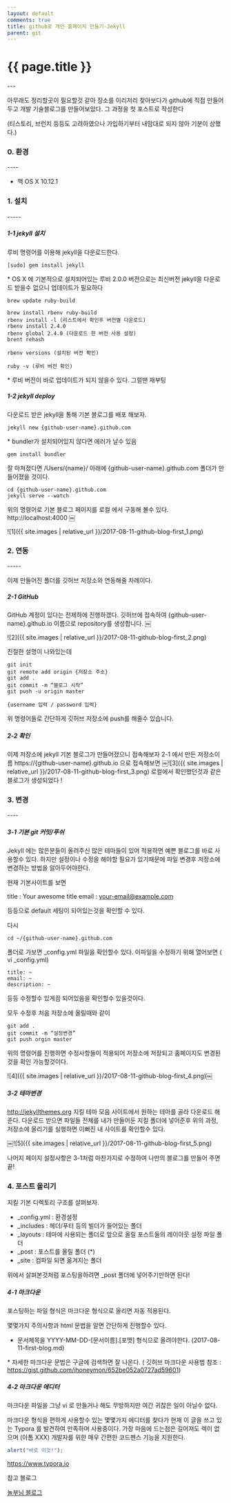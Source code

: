 ```yaml
---
layout: default
comments: true
title: github로 개인 홈페이지 만들기-Jekyll
parent: git
---
```


<h1>{{ page.title }}</h1>  
---

아무래도 정리할곳이 필요할것 같아 장소를 이리저리 찾아보다가  github에 직접 만들어두고 개발 기술블로그를 만들어보았다. 그 과정을 첫 포스트로 작성한다 

(티스토리, 브런치 등등도 고려하였으나 가입하기부터 내맘대로 되지 않아 기분이 상했다.)

<h3>0. 환경</h3>
----

- 맥 OS X 10.12.1

<h3>1. 설치</h3>
-----
<h5>1-1 jekyll 설치</h5>
루비 명령어를 이용해 jekyll을 다운로드한다.

```
[sudo] gem install jekyll
```



\* OS X 에 기본적으로 설치되어있는 루비 2.0.0 버전으로는 최신버전 jekyll을 다운로드 받을수 없으니 업데이트가 필요하다



```
brew update ruby-build

brew install rbenv ruby-build
rbenv install -l (리스트에서 확인후 버전별 다운로드)
rbenv install 2.4.0
rbenv global 2.4.0 (다운로드 한 버전 사용 설정)
brent rehash 

rbenv versions (설치된 버전 확인)

ruby -v (루비 버전 확인)
```





\* 루비 버전이 바로 업데이트가 되지 않을수 있다. 그럴땐 재부팅

<h5>1-2 jekyll deploy</h5>
다운로드 받은 jekyll을 통해 기본 블로그를 배포 해보자.

```
jekyll new {github-user-name}.github.com
```

\* bundler가 설치되어있지 않다면 에러가 날수 있음

```
gem install bundler
```

잘 마쳐졌다면 /Users/{name}/ 아래에 {github-user-name}.github.com 폴더가 만들어졌을 것이다.

```
cd {github-user-name}.github.com
jekyll serve --watch
```


위의 명령어로 기본 블로그 페이지를 로컬 에서 구동해 볼수 있다.
http://localhost:4000
￼

![1]({{ site.images | relative_url }}/2017-08-11-github-blog-first_1.png)



<h3>2. 연동</h3>
-----

이제 만들어진 폴더를 깃허브 저장소와 연동해줄 차례이다.

<h5>2-1 GitHub </h5>
GitHub 계정이 있다는 전제하에 진행하겠다.
깃허브에 접속하여 {github-user-name}.github.io 이름으로 repository를 생성합니다.
￼

![2]({{ site.images | relative_url }}/2017-08-11-github-blog-first_2.png)

친절한 설명이 나와있는데

```
git init
git remote add origin {저장소 주소}
git add .
git commit -m “블로그 시작”
git push -u origin master

{username 입력 / password 입력}
```

위 명령어들로 간단하게 깃허브 저장소에 push를 해줄수 있습니다.

<h5>2-2 확인</h5>
이제 저장소에 jekyll 기본 블로그가 만들어졌으니 접속해보자
2-1 에서 만든 저장소이름 https://{github-user-name}.github.io  으로 접속해보면
￼![3]({{ site.images | relative_url }}/2017-08-11-github-blog-first_3.png)
로컬에서 확인했던것과 같은 블로그가 생성되었다 !

<br>
<h3>3. 변경</h3>
----

<h5>3-1 기본 git 커밋/푸쉬</h5>
Jekyll 에는 많은분들이 올려주신 많은 테마들이 있어 적용하면 예쁜 블로그를 바로 사용할수 있다. 하지만 설정이나 수정을 해야할 필요가 있기때문에 파일 변경후 저장소에 변경하는 방법을 알아두어야한다.

현재 기본사이트를 보면

title : Your awesome title
email : your-email@example.com

등등으로 default 세팅이 되어있는것을 확인할 수 있다.

다시

```
cd ~/{github-user-name}.github.com
```

 폴더로 가보면 
\_config.yml 파일을 확인할수 있다.
이파일을 수정하기 위해 열어보면 ( vi \_config.yml)

```
title: ~
email: ~
description: ~
```

 등등 수정할수 있게끔 되어있음을 확인할수 있을것이다.

모두 수정후 처음 저장소에 올릴때와 같이

```
git add .
git commit -m “설정변경”
git push orgin master
```

위의 명령어를 진행하면 수정사항들이 적용되어 저장소에 저장되고 홈페이지도 변경된것을 확인 가능할것이다.


![4]({{ site.images | relative_url }}/2017-08-11-github-blog-first_4.png)￼

<h5>3-2 테마변경</h5>

http://jekyllthemes.org
지킬 테마 모음 사이트에서 원하는 테마를 골라 다운로드 해준다.
다운로드 받으면 파일들 전체를 내가 만들어둔 지킬 폴더에 넣어준후 위의 과정,
저장소에 올리기를 실행하면 이뻐진 내 사이트를 확인할수 있다.

￼![5]({{ site.images | relative_url }}/2017-08-11-github-blog-first_5.png)

나머지 페이지 설정사항은 3-1처럼 마찬가지로 수정하여 나만의 블로그를 만들어 주면  끝!
<br>
<h3>4. 포스트 올리기</h3>

지킬 기본 디렉토리 구조를 살펴보자.

- _config.yml : 환경설정
- _includes : 헤더/푸터 등의 빌더가 들어있는 폴더
- _layouts : 테마에 사용되는 폴더로 앞으로 올릴 포스트들의 레이아웃 설정 파일 폴더
- _post : 포스트를 올릴 폴더 (\*)
- _site : 컴파일 되면 옮겨지는 폴더

위에서 살펴본것처럼 포스팅을하려면 _post 폴더에 넣어주기만하면 된다!

<h5>4-1 마크다운</h5>

포스팅하는 파일 형식은 마크다운 형식으로 올리면 자동 적용된다.

몇몇가지 주의사항과 html 문법을 알면 간단하게 진행할수 있다.

- 문서제목을 YYYY-MM-DD-[문서이름].[포맷] 형식으로 올려야한다. (2017-08-11-first-blog.md)

\* 자세한 마크다운 문법은 구글에 검색하면 잘 나온다. ( 깃허브 마크다운 사용법 참조 :  https://gist.github.com/ihoneymon/652be052a0727ad59601)



<h5>4-2 마크다운 에디터 </h5>

마크다운 파일을 그냥 vi 로 만들거나 해도 무방하지만 여간 귀찮은 일이 아닐수 없다.

마크다운 형식을 편하게 사용할수 있는 몇몇가지 에디터를 찾다가 현재 이 글을 쓰고 있는 Typora 를 발견하여 만족하며 사용중이다. 가장 마음에 드는점은 길어져도 렉이 없으며 (아톰 XXX) 개발자를 위한 매우 간편한 코드펜스 기능을 지원한다.

```javascript
alert("바로 이것!");
```

https://www.typora.io



참고 블로그 

[놀부님 블로그](https://nolboo.kim/blog/2013/10/15/free-blog-with-github-jekyll/)

